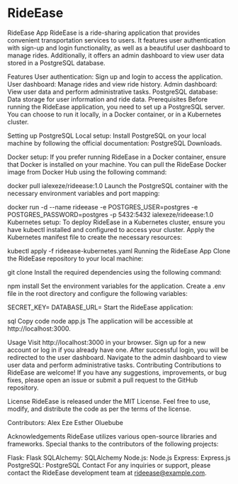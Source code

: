 # RideEase
RideEase App
RideEase is a ride-sharing application that provides convenient transportation services to users. It features user authentication with sign-up and login functionality, as well as a beautiful user dashboard to manage rides. Additionally, it offers an admin dashboard to view user data stored in a PostgreSQL database.

Features
User authentication: Sign up and login to access the application.
User dashboard: Manage rides and view ride history.
Admin dashboard: View user data and perform administrative tasks.
PostgreSQL database: Data storage for user information and ride data.
Prerequisites
Before running the RideEase application, you need to set up a PostgreSQL server. You can choose to run it locally, in a Docker container, or in a Kubernetes cluster.

Setting up PostgreSQL
Local setup: Install PostgreSQL on your local machine by following the official documentation: PostgreSQL Downloads.

Docker setup: If you prefer running RideEase in a Docker container, ensure that Docker is installed on your machine. You can pull the RideEase Docker image from Docker Hub using the following command:

docker pull ialexeze/rideease:1.0
Launch the PostgreSQL container with the necessary environment variables and port mapping:

docker run -d --name rideease -e POSTGRES_USER=postgres -e POSTGRES_PASSWORD=postgres -p 5432:5432 ialexeze/rideease:1.0
Kubernetes setup: To deploy RideEase in a Kubernetes cluster, ensure you have kubectl installed and configured to access your cluster. Apply the Kubernetes manifest file to create the necessary resources:

kubectl apply -f rideease-kubernetes.yaml
Running the RideEase App
Clone the RideEase repository to your local machine:

git clone <repository-url>
Install the required dependencies using the following command:

npm install
Set the environment variables for the application. Create a .env file in the root directory and configure the following variables:

SECRET_KEY=<your-secret-key>
DATABASE_URL=<postgresql-connection-url>
Start the RideEase application:

sql
Copy code
node app.js
The application will be accessible at http://localhost:3000.

Usage
Visit http://localhost:3000 in your browser.
Sign up for a new account or log in if you already have one.
After successful login, you will be redirected to the user dashboard.
Navigate to the admin dashboard to view user data and perform administrative tasks.
Contributing
Contributions to RideEase are welcome! If you have any suggestions, improvements, or bug fixes, please open an issue or submit a pull request to the GitHub repository.

License
RideEase is released under the MIT License. Feel free to use, modify, and distribute the code as per the terms of the license.


Contributors:
Alex Eze
Esther Oluebube

Acknowledgements
RideEase utilizes various open-source libraries and frameworks. Special thanks to the contributors of the following projects:

Flask: Flask
SQLAlchemy: SQLAlchemy
Node.js: Node.js
Express: Express.js
PostgreSQL: PostgreSQL
Contact
For any inquiries or support, please contact the RideEase development team at rideease@example.com.






